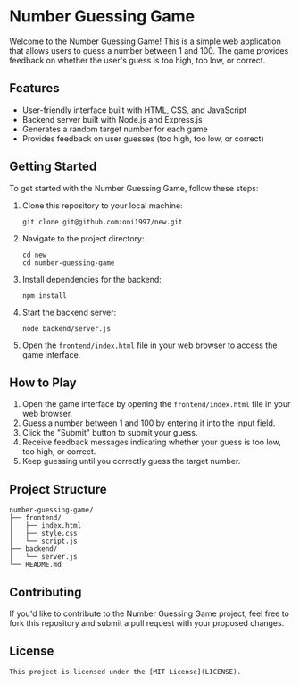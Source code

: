 # Number Guessing Game

Welcome to the Number Guessing Game! This is a simple web application that allows users to guess a number between 1 and 100. The game provides feedback on whether the user's guess is too high, too low, or correct.

## Features

- User-friendly interface built with HTML, CSS, and JavaScript
- Backend server built with Node.js and Express.js
- Generates a random target number for each game
- Provides feedback on user guesses (too high, too low, or correct)

## Getting Started

To get started with the Number Guessing Game, follow these steps:

1. Clone this repository to your local machine:

   ```
   git clone git@github.com:oni1997/new.git
   ```

2. Navigate to the project directory:

   ```
   cd new
   cd number-guessing-game
   ```

3. Install dependencies for the backend:

   ```
   npm install
   ```

4. Start the backend server:

   ```
   node backend/server.js
   ```

5. Open the `frontend/index.html` file in your web browser to access the game interface.

## How to Play

1. Open the game interface by opening the `frontend/index.html` file in your web browser.
2. Guess a number between 1 and 100 by entering it into the input field.
3. Click the "Submit" button to submit your guess.
4. Receive feedback messages indicating whether your guess is too low, too high, or correct.
5. Keep guessing until you correctly guess the target number.

## Project Structure

```
number-guessing-game/
├── frontend/
│   ├── index.html
│   ├── style.css
│   └── script.js
├── backend/
│   └── server.js
└── README.md
```

## Contributing

If you'd like to contribute to the Number Guessing Game project, feel free to fork this repository and submit a pull request with your proposed changes.

## License
```
This project is licensed under the [MIT License](LICENSE).
```